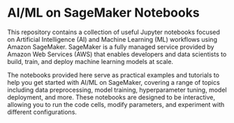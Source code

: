 # AI/ML on SageMaker Notebooks
This repository contains a collection of useful Jupyter notebooks focused on Artificial Intelligence (AI) and Machine Learning (ML) workflows using Amazon SageMaker. SageMaker is a fully managed service provided by Amazon Web Services (AWS) that enables developers and data scientists to build, train, and deploy machine learning models at scale.

The notebooks provided here serve as practical examples and tutorials to help you get started with AI/ML on SageMaker, covering a range of topics including data preprocessing, model training, hyperparameter tuning, model deployment, and more. These notebooks are designed to be interactive, allowing you to run the code cells, modify parameters, and experiment with different configurations.